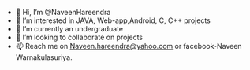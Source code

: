 - 👋 Hi, I’m @NaveenHareendra
- 👀 I’m interested in JAVA, Web-app,Android, C, C++ projects
- 🌱 I’m currently an undergraduate 
- 💞️ I’m looking to collaborate on projects
- 📫 Reach me on Naveen.hareendra@yahoo.com or facebook-Naveen Warnakulasuriya.

<!---
NaveenHareendra/NaveenHareendra is a ✨ special ✨ repository because its `README.md` (this file) appears on your GitHub profile.
You can click the Preview link to take a look at your changes.
--->
